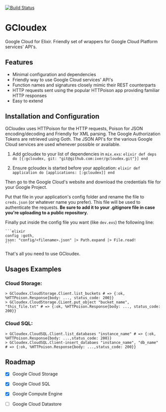 [![Build Status](https://travis-ci.org/iver/gcloudex.svg?branch=master)](https://travis-ci.org/iver/gcloudex)

# GCloudex

 Google Cloud for Elixir.
 Friendly set of wrappers for Google Cloud Platform services' API's.

## Features
- Minimal configuration and dependencies
- Friendly way to use Google Cloud services' API's
- Function names and signatures closely mimic their REST counterparts
- HTTP requests sent using the popular HTTPoison app providing familiar HTTP responses
- Easy to extend

## Installation and Configuration

GCloudex uses HTTPoison for the HTTP requests, Poison for JSON encoding/decoding and Friendly for XML parsing. The Google Authorization Tokens are retrieved using Goth. The JSON API's for the various Google Cloud services are used whenever possible or available.

  1. Add gcloudex to your list of dependencies in `mix.exs`:
	```elixir
        def deps do
          [{:gcloudex, git: "git@github.com:iver/gcloudex.git"}]
        end
    ```

  2. Ensure gcloudex is started before your application:
	```elixir
        def application do
          [applications: [:gcloudex]]
        end
	```

Then go to the Google Cloud's website and download the credentials file for your Google Project.

Put that file in your application's config folder and rename the file to
`creds.json` (or whatever name you prefer). This file will be used to authenticate the requests. **Be sure to add it to your .gitignore file in case you're uploading to a public repository.**

Finally put inside the config file you want (like `dev.exs`) the following line:

	```elixir
    config :goth,
    json: "config/<filename>.json" |> Path.expand |> File.read!
	```

That's all you need to use GCloudex.

## Usages Examples
### Cloud Storage:

```terminal
> GCloudex.CloudStorage.Client.list_buckets # => {:ok, %HTTPoison.Response{body: ..., status_code: 200}}
> GCloudex.CloudStorage.CLient.put_object "bucket_name", "this_file.txt" # => {:ok, %HTTPoison.Response{body: ..., status_code: 200}}
```

### Cloud SQL:

```terminal
> GCloudex.CloudSQL.Client.list_databases "instance_name" # => {:ok, %HTTPoison.Response{body: ...,status_code: 200}}
> GCloudex.CloudSQL.Client-insert_databaes "instance_name", "db_name" # => {:ok, %HTTPoison.Response{body: ...,status_code: 200}}
```

## Roadmap

 - [x] Google Cloud Storage
 - [x] Google Cloud SQL
 - [x] Google Compute Engine
 - [ ] Google Cloud Datastore


